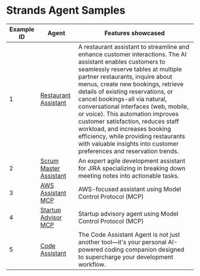 
# Strands Agent Samples

| Example ID  | Agent                                                                 | Features showcased                                                      |
|-------------|-----------------------------------------------------------------------|-------------------------------------------------------------------------|
| 1           | [Restaurant Assistant](./01-restaurant-assistant/)                       | A restaurant assistant to streamline and enhance customer interactions. The AI assistant enables customers to seamlessly reserve tables at multiple partner restaurants, inquire about menus, create new bookings, retrieve details of existing reservations, or cancel bookings-all via natural, conversational interfaces (web, mobile, or voice). This automation improves customer satisfaction, reduces staff workload, and increases booking efficiency, while providing restaurants with valuable insights into customer preferences and reservation trends.        |
| 2           | [Scrum Master Assistant](./02-scrum-master-assistant/)                       | An expert agile development assistant for JIRA specializing in breaking down meeting notes into actionable tasks.        |
| 3           | [AWS Assistant MCP](./03-aws-assistant-mcp/)                           | AWS-focused assistant using Model Control Protocol (MCP)                     |
| 4           | [Startup Advisor MCP](./04-startup-advisor-mcp/)                       | Startup advisory agent using Model Control Protocol (MCP)                  |
| 5           | [Code Assistant](./05-code-assistant/)                       | The Code Assistant Agent is not just another tool—it's your personal AI-powered coding companion designed to supercharge your development workflow.                  |
